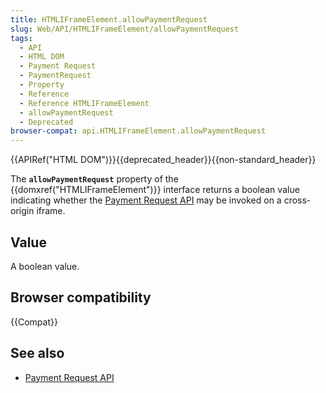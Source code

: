 ```yaml
---
title: HTMLIFrameElement.allowPaymentRequest
slug: Web/API/HTMLIFrameElement/allowPaymentRequest
tags:
  - API
  - HTML DOM
  - Payment Request
  - PaymentRequest
  - Property
  - Reference
  - Reference HTMLIFrameElement
  - allowPaymentRequest
  - Deprecated
browser-compat: api.HTMLIFrameElement.allowPaymentRequest
---
```

{{APIRef("HTML DOM")}}{{deprecated_header}}{{non-standard_header}}

The **`allowPaymentRequest`** property of the
{{domxref("HTMLIFrameElement")}} interface returns a boolean value indicating
whether the [Payment Request
API](/en-US/docs/Web/API/Payment_Request_API) may be invoked on a cross-origin iframe.

## Value

A boolean value.

## Browser compatibility

{{Compat}}

## See also

- [Payment Request API](/en-US/docs/Web/API/Payment_Request_API)
